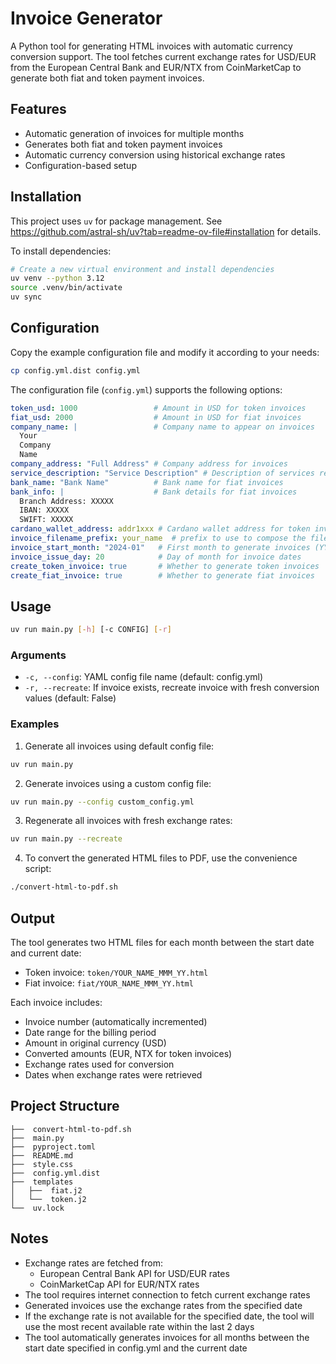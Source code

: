 # Invoice Generator

A Python tool for generating HTML invoices with automatic currency conversion support.
The tool fetches current exchange rates for USD/EUR from the European Central Bank and EUR/NTX from CoinMarketCap to generate both fiat and token payment invoices.

## Features

- Automatic generation of invoices for multiple months
- Generates both fiat and token payment invoices
- Automatic currency conversion using historical exchange rates
- Configuration-based setup

## Installation

This project uses `uv` for package management. See <https://github.com/astral-sh/uv?tab=readme-ov-file#installation> for details.

To install dependencies:

```bash
# Create a new virtual environment and install dependencies
uv venv --python 3.12
source .venv/bin/activate
uv sync
```

## Configuration

Copy the example configuration file and modify it according to your needs:

```bash
cp config.yml.dist config.yml
```

The configuration file (`config.yml`) supports the following options:

```yaml
token_usd: 1000                 # Amount in USD for token invoices
fiat_usd: 2000                  # Amount in USD for fiat invoices
company_name: |                 # Company name to appear on invoices
  Your
  Company
  Name
company_address: "Full Address" # Company address for invoices
service_description: "Service Description" # Description of services rendered
bank_name: "Bank Name"          # Bank name for fiat invoices
bank_info: |                    # Bank details for fiat invoices
  Branch Address: XXXXX
  IBAN: XXXXX
  SWIFT: XXXXX
cardano_wallet_address: addr1xxx # Cardano wallet address for token invoices
invoice_filename_prefix: your_name  # prefix to use to compose the filenames
invoice_start_month: "2024-01"   # First month to generate invoices (YYYY-MM)
invoice_issue_day: 20            # Day of month for invoice dates
create_token_invoice: true       # Whether to generate token invoices
create_fiat_invoice: true        # Whether to generate fiat invoices
```

## Usage

```bash
uv run main.py [-h] [-c CONFIG] [-r]
```

### Arguments

- `-c, --config`: YAML config file name (default: config.yml)
- `-r, --recreate`: If invoice exists, recreate invoice with fresh conversion values (default: False)

### Examples

1. Generate all invoices using default config file:
```bash
uv run main.py
```

2. Generate invoices using a custom config file:
```bash
uv run main.py --config custom_config.yml
```

3. Regenerate all invoices with fresh exchange rates:
```bash
uv run main.py --recreate
```

4. To convert the generated HTML files to PDF, use the convenience script:
```bash
./convert-html-to-pdf.sh
```

## Output

The tool generates two HTML files for each month between the start date and current date:
- Token invoice: `token/YOUR_NAME_MMM_YY.html`
- Fiat invoice: `fiat/YOUR_NAME_MMM_YY.html`

Each invoice includes:
- Invoice number (automatically incremented)
- Date range for the billing period
- Amount in original currency (USD)
- Converted amounts (EUR, NTX for token invoices)
- Exchange rates used for conversion
- Dates when exchange rates were retrieved

## Project Structure

```
├──  convert-html-to-pdf.sh
├──  main.py
├──  pyproject.toml
├──  README.md
├──  style.css
├──  config.yml.dist
├──  templates
│   ├──  fiat.j2
│   └──  token.j2
└──  uv.lock
```

## Notes

- Exchange rates are fetched from:
  - European Central Bank API for USD/EUR rates
  - CoinMarketCap API for EUR/NTX rates
- The tool requires internet connection to fetch current exchange rates
- Generated invoices use the exchange rates from the specified date
- If the exchange rate is not available for the specified date, the tool will use the most recent available rate within the last 2 days
- The tool automatically generates invoices for all months between the start date specified in config.yml and the current date
